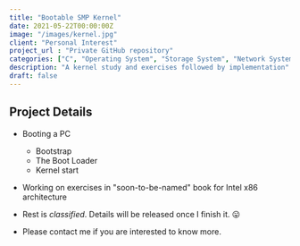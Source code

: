 ```yaml
---
title: "Bootable SMP Kernel"
date: 2021-05-22T00:00:00Z
image: "/images/kernel.jpg"
client: "Personal Interest"
project_url : "Private GitHub repository"
categories: ["C", "Operating System", "Storage System", "Network System"]
description: "A kernel study and exercises followed by implementation"
draft: false
---
```


## Project Details

- Booting a PC
    - Bootstrap
    - The Boot Loader
    - Kernel start

- Working on exercises in "soon-to-be-named" book for Intel x86 architecture

- Rest is *classified*. Details will be released once I finish it. 😛

- Please contact me if you are interested to know more.
